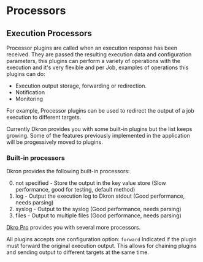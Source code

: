 # Processors

## Execution Processors

Processor plugins are called when an execution response has been received. They are passed the resulting execution data and configuration parameters, this plugins can perform a variety of operations with the execution and it's very flexible and per Job, examples of operations this plugins can do:

* Execution output storage, forwarding or redirection.
* Notification
* Monitoring

For example, Processor plugins can be used to redirect the output of a job execution to different targets.

Currently Dkron provides you with some built-in plugins but the list keeps growing. Some of the features previously implemented in the application will be progessively moved to plugins.

### Built-in processors

Dkron provides the following built-in processors:

0. not specified - Store the output in the key value store (Slow performance, good for testing, default method)
0. log - Output the execution log to Dkron stdout (Good performance, needs parsing)
0. syslog - Output to the syslog (Good performance, needs parsing)
0. files - Output to multiple files (Good performance, needs parsing)

[Dkro Pro](/products/pro/) provides you with several more processors.

All plugins accepts one configuration option: `forward` Indicated if the plugin must forward the original execution output. This allows for chaining plugins and sending output to different targets at the same time.
